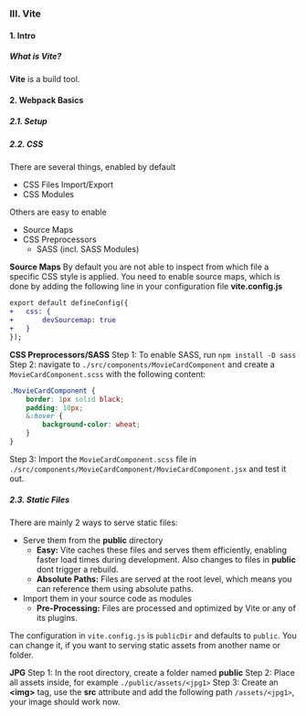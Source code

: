 ### III. Vite

#### 1. Intro

##### What is Vite?

**Vite** is a build tool.

#### 2. Webpack Basics

##### 2.1. Setup

##### 2.2. CSS
There are several things, enabled by default
- CSS Files Import/Export
- CSS Modules

Others are easy to enable
- Source Maps
- CSS Preprocessors
    - SASS (incl. SASS Modules)

**Source Maps**
By default you are not able to inspect from which file a specific CSS style is applied. You need to enable source maps, which is done by adding the following line in your configuration file **vite.config.js**
```diff
export default defineConfig({
+   css: {
+       devSourcemap: true
+   }
});
```

**CSS Preprocessors/SASS**
Step 1: To enable SASS, run `npm install -D sass`
Step 2: navigate to `./src/components/MovieCardComponent` and create a `MovieCardComponent.scss` with the following content:
```scss
.MovieCardComponent {
    border: 1px solid black;
    padding: 10px;
    &:hover {
        background-color: wheat;
    }
}
```
Step 3: Import the `MovieCardComponent.scss` file in `./src/components/MovieCardComponent/MovieCardComponent.jsx` and test it out.

##### 2.3. Static Files
There are mainly 2 ways to serve static files:
- Serve them from the **public** directory
    - **Easy:** Vite caches these files and serves them efficiently, enabling faster load times during development. Also changes to files in **public** dont trigger a rebuild.
    - **Absolute Paths:** Files are served at the root level, which means you can reference them using absolute paths.
- Import them in your source code as modules
    - **Pre-Processing:** Files are processed and optimized by Vite or any of its plugins.

The configuration in `vite.config.js` is `publicDir` and defaults to `public`. You can change it, if you want to serving static assets from another name or folder.

**JPG**
Step 1: In the root directory, create a folder named **public**
Step 2: Place all assets inside, for example `./public/assets/<jpg1>`
Step 3: Create an **&lt;img&gt;** tag, use the **src** attribute and add the following path `/assets/<jpg1>`, your image should work now.